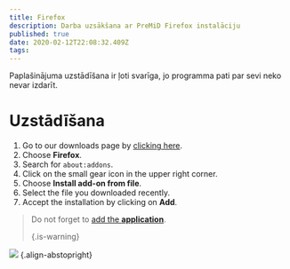 ```yaml
---
title: Firefox
description: Darba uzsākšana ar PreMiD Firefox instalāciju
published: true
date: 2020-02-12T22:08:32.409Z
tags:
---
```


Paplašinājuma uzstādīšana ir ļoti svarīga, jo programma pati par sevi neko nevar izdarīt.

# Uzstādīšana
1. Go to our downloads page by [clicking here](https://premid.app/downloads).
2. Choose **Firefox**.
3. Search for `about:addons`.
4. Click on the small gear icon in the upper right corner.
5. Choose **Install add-on from file**.
6. Select the file you downloaded recently.
7. Accept the installation by clicking on **Add**.

> Do not forget to [add the **application**](/install). 
> 
> {.is-warning}

![](https://img.icons8.com/color/2x/firefox.png) {.align-abstopright}